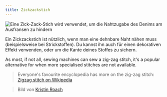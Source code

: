 ```yaml
---
title: Zickzackstich
---
```


![Eine Zick-Zack-Stich wird verwendet, um die Nahtzugabe des Denims am Ausfransen zu hindern](zig-zag.jpg)

Ein Zickzackstich ist nützlich, wenn man eine dehnbare Naht nähen muss (beispielsweise bei Strickstoffen). Du kannst ihn auch für einen dekorativen Effekt verwenden, oder um die Kante deines Stoffes zu sichern.

As most, if not all, sewing machines can sew a zig-zag stitch, it's a popular alternative for when more specialised stitches are not available.

> Everyone's favourite encyclopedia has more on the zig-zag stitch: [Zigzag stitch on Wikipedia](http://en.wikipedia.org/wiki/Zigzag_stitch)

> Bild von [Kristin Roach](https://www.flickr.com/photos/kristinroach/3161126359)
